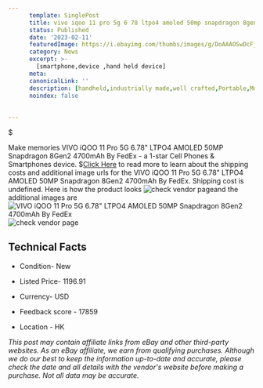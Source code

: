 ```yaml
---
      template: SinglePost
      title: vivo iqoo 11 pro 5g 6 78 ltpo4 amoled 50mp snapdragon 8gen2 4700mah by fedex
      status: Published
      date: '2023-02-11'
      featuredImage: https://i.ebayimg.com/thumbs/images/g/DoAAAOSwDcFjnAjb/s-l225.jpg
      category: News
      excerpt: >-
        [smartphone,device ,hand held device]
      meta:
      canonicalLink: ''
      description: [handheld,industrially made,well crafted,Portable,Mobile,Compact,Convenient,Lightweight,Maneuverable,Man-portable,Miniature,Carriable,Hand-held,Light,Holdable,Transportable,Mobile device,Pocket-sized,On-the-go,Wireless,Cordless,Compact size,Convenient size, smartphone,device ,hand held device]
      noindex: false
      
        
---
```

$

Make memories VIVO iQOO 11 Pro 5G 6.78" LTPO4 AMOLED 50MP Snapdragon 8Gen2 4700mAh By FedEx - a 1-star Cell Phones & Smartphones device.
$[Click Here](https://www.ebay.com/itm/225302079116?hash=item34750ce68c%3Ag%3ADoAAAOSwDcFjnAjb&mkevt=1&mkcid=1&mkrid=711-53200-19255-0&campid=%253CePNCampaignId%253E&customid=%253CreferenceId%253E&toolid=10049) to read more to learn about the shipping costs and additional image urls for the VIVO iQOO 11 Pro 5G 6.78" LTPO4 AMOLED 50MP Snapdragon 8Gen2 4700mAh By FedEx. Shipping cost is undefined. Here is how the product looks ![check vendor page](https://i.ebayimg.com/thumbs/images/g/DoAAAOSwDcFjnAjb/s-l225.jpg)and the additional images are![VIVO iQOO 11 Pro 5G 6.78" LTPO4 AMOLED 50MP Snapdragon 8Gen2 4700mAh By FedEx](https://i.ebayimg.com/images/g/DoAAAOSwDcFjnAjb/s-l960.jpg)![check vendor page](https://origin-galleryplus.ebayimg.com/ws/web/225302079116_2_0_1/225x225.jpg,https://origin-galleryplus.ebayimg.com/ws/web/225302079116_3_0_1/225x225.jpg)



 ## Technical Facts 



     
      

 - Condition- New 


      

 - Listed Price- 1196.91 


      

 - Currency- USD 


      

 - Feedback score - 17859 


      

 - Location - HK 


      
      

 *_This post may contain affiliate links from eBay and other third-party websites. As an eBay affiliate, we earn from qualifying purchases. Although we do our best to keep the information up-to-date and accurate, please check the date and all details with the vendor's website before making a purchase. Not all data may be accurate._*






